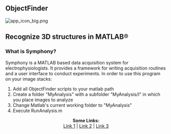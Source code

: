 
## ObjectFinder

![app_icon_big.png]({{site.baseurl}}/docs/app_icon_big.png)
##  Recognize 3D structures in MATLAB®


### What is Symphony?
Symphony is a MATLAB based data acquisition system for electrophysiologists. It provides a framework for writing acquisition routines and a user interface to conduct experiments.
In order to use this program on your image stacks:

1) Add all ObjectFinder scripts to your matlab path
2) Create a folder "MyAnalysis" with a subfolder "MyAnalysis/I" in which you place images to analyze
3) Change Matlab's current working folder to "MyAnalysis"
3) Execute RunAnalysis.m
<p align="center">
  <b>Some Links:</b><br>
  <a href="#">Link 1</a> |
  <a href="#">Link 2</a> |
  <a href="#">Link 3</a>
  <br><br>
</p>